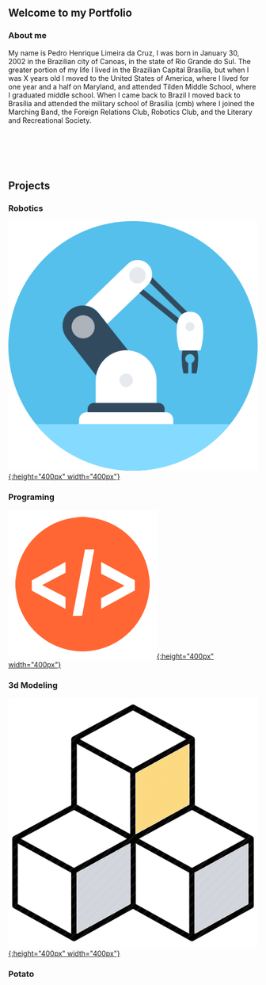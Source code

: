 ## Welcome to my Portfolio

### About me

   My name is Pedro Henrique Limeira da Cruz, I was born in January 30, 2002 in the Brazilian city of Canoas, in the
state of Rio Grande do Sul.
   The greater portion of my life I lived in the Brazilian Capital Brasília, but when I was X years old I moved to the 
United States of America, where I lived for one year and a half on Maryland, and attended Tilden Middle School, where I 
graduated middle school.
   When I came back to Brazil I moved back to Brasília and attended the military school of Brasília (cmb) where I joined
the Marching Band, the Foreign Relations Club, Robotics Club, and the Literary and Recreational Society.

<br/><br/>
<br/><br/>
            
## Projects



### Robotics

[![button](/Images/Robotics/RobotArm.png){:height="400px" width="400px"}](https://pedro4064.github.io/Portfolio/test.html)


### Programing 

[![Programing](/Images/Programing/code.png){:height="400px" width="400px"}](https://pedro4064.github.io/Portfolio/test.html)


### 3d Modeling

[![3D Modeling](/Images/3D/3D.png){:height="400px" width="400px"}](https://pedro4064.github.io/Portfolio/test.html)

### Potato
  <script src="https://embed.github.com/view/3d/Pedro4064/Portfolio/master/STL/PI%20GAMEBOY%20CASE.stl"  height=600&width=1000 ALIGN=”right”></script>

